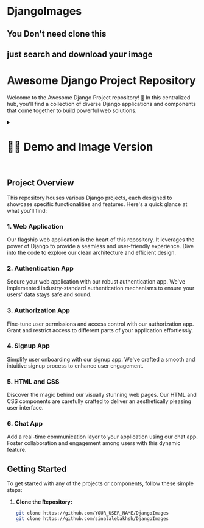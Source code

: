 # DjangoImages

## You Don't need clone this
## just search and download your image

# Awesome Django Project Repository

Welcome to the Awesome Django Project repository! 🚀 In this centralized hub, you'll find a collection of diverse Django applications and components that come together to build powerful web solutions.


<details>
  <summary>
    <h1>🔻🔻 Demo and Image Version</h>
  </summary>



  <p align="center">
    <img src="https://github.com/sinalalebakhsh/DjangoImages/blob/main/01-Basic/121-Django/Screenshot%20from%202023-11-28%2000-25-39.png" width="250" alt="Image 1">
    <img src="https://github.com/sinalalebakhsh/DjangoImages/blob/main/01-Basic/121-Django/Practice_01-30/Practice-08/Practive_08%20Image-01%20Authentication%20System%20_Login/A1/B1/Screenshot%20from%202023-11-28%2012-19-58.png" width="250" alt="Image 2">
    <img src="https://github.com/sinalalebakhsh/DjangoImages/blob/main/01-Basic/121-Django/Practice_01-30/Practice-08/Practive_08%20Image-01%20Authentication%20System%20_Login/A1/B1/Screenshot%20from%202023-11-28%2014-45-28.png" width="250" alt="Image 3">
  </p>




  <p align="center">
      <img src="https://github.com/sinalalebakhsh/DjangoImages/blob/main/01-Basic/121-Django/Practice_01-30/Practice-11%20Book%20Store/Image-16%20Add%20Image%20to%20Web%20App/Screenshot%20from%202023-12-17%2006-46-55.png" width="250" alt="Image 2">
      <img src="" width="250" alt="">
      <img src="" width="250" alt="">
      <img src="" width="250" alt="">
  </p>


</details>


<br>

## Project Overview

This repository houses various Django projects, each designed to showcase specific functionalities and features. Here's a quick glance at what you'll find:

### 1. Web Application

Our flagship web application is the heart of this repository. It leverages the power of Django to provide a seamless and user-friendly experience. Dive into the code to explore our clean architecture and efficient design.

### 2. Authentication App

Secure your web application with our robust authentication app. We've implemented industry-standard authentication mechanisms to ensure your users' data stays safe and sound.

### 3. Authorization App

Fine-tune user permissions and access control with our authorization app. Grant and restrict access to different parts of your application effortlessly.

### 4. Signup App

Simplify user onboarding with our signup app. We've crafted a smooth and intuitive signup process to enhance user engagement.

### 5. HTML and CSS

Discover the magic behind our visually stunning web pages. Our HTML and CSS components are carefully crafted to deliver an aesthetically pleasing user interface.

### 6. Chat App

Add a real-time communication layer to your application using our chat app. Foster collaboration and engagement among users with this dynamic feature.

## Getting Started

To get started with any of the projects or components, follow these simple steps:

1. **Clone the Repository:**
   ```bash
   git clone https://github.com/YOUR_USER_NAME/DjangoImages
   git clone https://github.com/sinalalebakhsh/DjangoImages
   ```